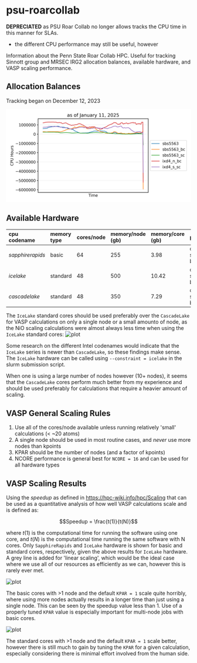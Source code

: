 # psu-roarcollab

**DEPRECIATED** as PSU Roar Collab no longer allows tracks the CPU time in this manner for SLAs.
- the different CPU performance may still be useful, however

Information about the Penn State Roar Collab HPC. Useful for tracking Sinnott group and MRSEC IRG2 allocation balances, available hardware, and VASP scaling performance.

## Allocation Balances
Tracking began on December 12, 2023

![plot](/results/alloc_balances.png)

## Available Hardware
|cpu codename       |memory type|cores/node |memory/node (gb)   |memory/core (gb)   |partitions             |
|:---               |:---       |:---       |:---               |:---               |:---                   |
|*sapphirerapids*   |basic      |64         |255                |3.98               |open, sla-prio, burst  |
|*icelake*          |standard   |48         |500                |10.42              |open, sla-prio, burst  |
|*cascadelake*      |standard   |48         |350                |7.29               |open, sla-prio, burst  |

The `IceLake` standard cores should be used preferably over the `CascadeLake` for VASP calculations on only a single node or a small amounto of node, as the NiO scaling calculations were almost always less time when using the `IceLake` standard cores:
![plot](./results/kpar_times_allNiO.png)

Some research on the different Intel codenames would indicate that the `IceLake` series is newer than `CascadeLake`, so these findings make sense. The `IceLake` hardware can be called using `--constraint = icelake` in the slurm submission script.

When one is using a large number of nodes however (10+ nodes), it seems that the `CascadeLake` cores perform much better from my experience and should be used preferably for calculations that require a heavier amount of scaling.

## VASP General Scaling Rules
1. Use all of the cores/node available unless running relatively 'small' calculations (< ~20 atoms)
2. A single node should be used in most routine cases, and *never* use more nodes than kpoints
3. KPAR should be the number of nodes (and a factor of kpoints)
4. NCORE performance is general best for `NCORE = 16` and can be used for all hardware types

## VASP Scaling Results
Using the *speedup* as defined in https://hpc-wiki.info/hpc/Scaling that can be used as a quantitative analysis of how well VASP calculations scale and is defined as:

$$Speedup = \frac{t(1)}{t(N)}$$

where $t(1)$ is the computational time for running the software using one core, and $t(N)$ is the computational time running the same software with N cores. Only `SapphireRapids` and `IceLake` hardware is shown for basic and standard cores, respectively, given the above results for `IceLake` hardware. A grey line is added for 'linear scaling', which would be the ideal case where we use all of our resources as efficiently as we can, however this is rarely ever met.

![plot](./results/kpar_speedup_bc_sapphirerapids.png)

The basic cores with >1 node and the default `KPAR = 1` scale quite horribly, where using more nodes actually results in a longer time than just using a single node. This can be seen by the speedup value less than 1. Use of a properly tuned `KPAR` value is especially important for multi-node jobs with basic cores.

![plot](./results/kpar_speedup_sc_icelake.png)

The standard cores with >1 node and the default `KPAR = 1` scale better, however there is still much to gain by tuning the `KPAR` for a given calculation, especially considering there is minimal effort involved from the human side.
